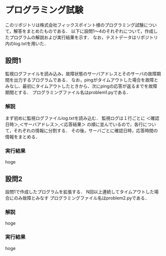 # プログラミング試験
このリポジトリは株式会社フィックスポイント様のプログラミング試験について，解答をまとめたものである．
以下に設問1〜4のそれぞれについて，作成したプログラムの解説および実行結果を示す．
なお，テストデータはリポジトリ内のlog.txtを用いた．

## 設問1
監視ログファイルを読み込み，故障状態のサーバアドレスとそのサーバの故障期間を出力するプログラムである．
なお，pingがタイムアウトした場合を故障とみなし、最初にタイムアウトしたときから、次にpingの応答が返るまでを故障期間とする．
プログラミングファイル名はproblem1.pyである．

### 解説
まず初めに監視ログファイルlog.txtを読み込む．
監視ログは１行ごとに
＜確認日時＞,＜サーバアドレス＞,＜応答結果＞
の順に並んでいるので，各行について，それぞれの情報に分割する．
その後，サーバごとに確認日時，応答時間の情報をまとめる．


### 実行結果
hoge

## 設問2
設問1で作成したプログラムを拡張する．
N回以上連続してタイムアウトした場合にのみ故障とみなす
プログラミングファイル名はproblem2.pyである．

### 解説
hoge

### 実行結果
hoge
